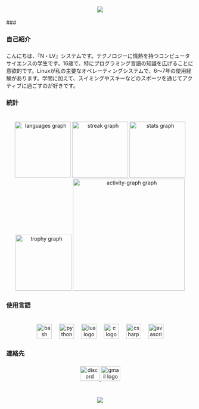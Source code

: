 <h1 align="center">
  <img src="https://readme-typing-svg.herokuapp.com/?font=Righteous&size=50&center=true&vCenter=true&width=1600&height=70&duration=4000&lines=こんにちは、『N・LV』システムです！+👋+" />
</h1>
###

<br clear="both">

###

<h3 align="left">自己紹介</h3>

###

<p align="left">こんにちは、『N・LV』システムです。テクノロジーに情熱を持つコンピュータサイエンスの学生です。16歳で、特にプログラミング言語の知識を広げることに意欲的です。Linuxが私の主要なオペレーティングシステムで、6～7年の使用経験があります。学問に加えて、スイミングやスキーなどのスポーツを通じてアクティブに過ごすのが好きです。</p>

###

<h3 align="left">統計</h3>

###

<br clear="both">

<div align="center">
  <img src="https://github-readme-stats.vercel.app/api/top-langs?username=ohSystemmm&locale=en&hide_title=false&layout=compact&card_width=320&langs_count=5&theme=rose_pine&hide_border=true&order=2&custom_title=Most%20Used%20Languages" height="150" alt="languages graph"  />
  <img src="https://streak-stats.demolab.com?user=ohSystemmm&locale=en&mode=daily&theme=rose_pine&hide_border=true&border_radius=5&date_format=n/j%5B/Y%5D&order=3" height="150" alt="streak graph"  />
  <img src="https://github-readme-stats.vercel.app/api?username=ohSystemmm&hide_title=false&hide_rank=false&show_icons=true&include_all_commits=true&count_private=true&disable_animations=false&theme=rose_pine&locale=en&hide_border=true&order=1" height="150" alt="stats graph"  />
  <img src="https://github-profile-trophy.vercel.app?username=ohSystemmm&theme=tokyonight&column=-1&row=1&margin-w=8&margin-h=8&no-bg=true&no-frame=true&order=4" height="150" alt="trophy graph"  />
  <img src="https://github-readme-activity-graph.vercel.app/graph?username=ohSystemmm&radius=16&theme=elegant&area=true&order=5&hide_border=true" height="300" alt="activity-graph graph"  />
</div>

###

<h3 align="left">使用言語</h3>

###

<br clear="both">

<div align="center">
  <img src="https://skillicons.dev/icons?i=bash" height="40" alt="bash logo"  />
  <img width="12" />
  <img src="https://skillicons.dev/icons?i=py" height="40" alt="python logo"  />
  <img width="12" />
  <img src="https://skillicons.dev/icons?i=lua" height="40" alt="lua logo"  />
  <img width="12" />
  <img src="https://skillicons.dev/icons?i=c" height="40" alt="c logo"  />
  <img width="12" />
  <img src="https://skillicons.dev/icons?i=cs" height="40" alt="csharp logo"  />
  <img width="12" />
  <img src="https://skillicons.dev/icons?i=js" height="40" alt="javascript logo"  />
</div>

###

<h3 align="left">連絡先</h3>

###

<div align="center">
  <a href="https://discordapp.com/users/1228636211384549457" target="_blank">
    <img src="https://raw.githubusercontent.com/maurodesouza/profile-readme-generator/master/src/assets/icons/social/discord/default.svg" width="52" height="40" alt="discord logo"  />
  </a>
  <a href="https://mail.google.com/mail/u/ohSystemmm@gmail.com" target="_blank">
    <img src="https://raw.githubusercontent.com/maurodesouza/profile-readme-generator/master/src/assets/icons/social/gmail/default.svg" width="52" height="40" alt="gmail logo"  />
  </a>
</div>

###
<h1 align="center">
  <img src="https://readme-typing-svg.herokuapp.com/?font=Righteous&size=50&center=true&vCenter=true&width=1600&height=70&duration=4000&lines=訪問していただきありがとうございます。" />
</h1>
